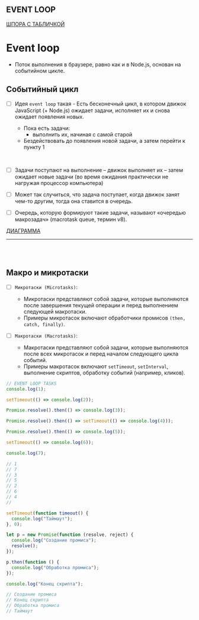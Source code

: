 <h2>EVENT LOOP</h2>

[ШПОРА С ТАБЛИЧКОЙ](https://habr.com/ru/articles/681882/)

# Event loop

- Поток выполнения в браузере, равно как и в Node.js, основан на событийном цикле.

<h2>Событийный цикл</h2>

- [ ] Идея `event loop` такая - Есть бесконечный цикл, в котором движок JavaScript (+ Node.js) ожидает задачи, исполняет их и снова ожидает появления новых.

  - Пока есть задачи:
    - выполнить их, начиная с самой старой
  - Бездействовать до появления новой задачи, а затем перейти к пункту 1

<br>

- [ ] Задачи поступают на выполнение – движок выполняет их – затем ожидает новые задачи (во время ожидания практически не нагружая процессор компьютера)

- [ ] Может так случиться, что задача поступает, когда движок занят чем-то другим, тогда она ставится в очередь.

- [ ] Очередь, которую формируют такие задачи, называют «очередью макрозадач» (macrotask queue, термин v8).

[ДИАГРАММА](https://app.diagrams.net/#G1875w0lyQMRABzLuQx39ppm7ouR_G_GxP)

<hr>
<br>
<br>

<h2>Макро и микротаски</h2>

- [ ] `Микротаски (Microtasks)`:

  - Микротаски представляют собой задачи, которые выполняются после завершения текущей операции и перед выполнением следующей макротаски.
  - Примеры микротасок включают обработчики промисов `(then, catch, finally)`.

- [ ] `Макротаски (Macrotasks)`:

  - Макротаски представляют собой задачи, которые выполняются после всех микротасок и перед началом следующего цикла событий.
  - Примеры макротасок включают `setTimeout`, `setInterval`, выполнение скриптов, обработку событий (например, кликов).

```javascript
// EVENT LOOP TASKS
console.log(1);

setTimeout(() => console.log(2));

Promise.resolve().then(() => console.log(3));

Promise.resolve().then(() => setTimeout(() => console.log(4)));

Promise.resolve().then(() => console.log(5));

setTimeout(() => console.log(6));

console.log(7);

// 1
// 7
// 3
// 5
// 2
// 6
// 4
//

setTimeout(function timeout() {
  console.log("Таймаут");
}, 0);

let p = new Promise(function (resolve, reject) {
  console.log("Создание промиса");
  resolve();
});

p.then(function () {
  console.log("Обработка промиса");
});

console.log("Конец скрипта");

// Создание промиса
// Конец скрипта
// Обработка промиса
// Таймаут
```

